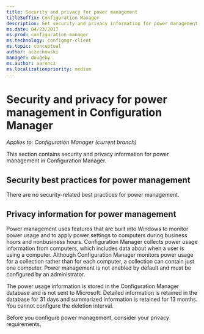 ```yaml
---
title: Security and privacy for power management
titleSuffix: Configuration Manager
description: Get security and privacy information for power management in Configuration Manager.
ms.date: 04/23/2017
ms.prod: configuration-manager
ms.technology: configmgr-client
ms.topic: conceptual
author: aczechowski
manager: dougeby
ms.author: aaroncz
ms.localizationpriority: medium
---
```

# Security and privacy for power management in Configuration Manager

*Applies to: Configuration Manager (current branch)*

This section contains security and privacy information for power management in Configuration Manager.  

## Security best practices for power management  
 There are no security-related best practices for power management.  

## Privacy information for power management  
 Power management uses features that are built into Windows to monitor power usage and to apply power settings to computers during business hours and nonbusiness hours. Configuration Manager collects power usage information from computers, which includes data about when a user is using a computer. Although Configuration Manager monitors power usage for a collection rather than for each computer, a collection can contain just one computer. Power management is not enabled by default and must be configured by an administrator.  

 The power usage information is stored in the Configuration Manager database and is not sent to Microsoft. Detailed information is retained in the database for 31 days and summarized information is retained for 13 months. You cannot configure the deletion interval.  

 Before you configure power management, consider your privacy requirements.  
